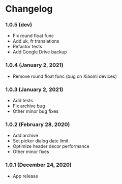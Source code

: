 # Changelog

### 1.0.5 (dev)
* Fix round float func
* Add uk, fr translations
* Refactor tests
* Add Google Drive backup

### 1.0.4 (January 2, 2021)

* Remove round float func (bug on Xiaomi devices)

### 1.0.3 (January 2, 2021)

* Add tests
* Fix archive bug
* Other minor bug fixes

### 1.0.2 (February 28, 2020)

* Add archive
* Set picker dialog date limit
* Optimize header decor performance
* Other minor fixes

### 1.0.1 (December 24, 2020)

* App release